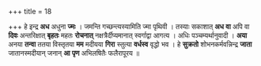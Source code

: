 +++
title = 18

+++
हे इन्द्र **अध** अधुना **ज्मः** । जमन्ति गच्छन्त्यस्यामिति ज्मा पृथिवी । तस्याः सकाशात् **अध** **वा** अपि वा **दिवः** अन्तरिक्षात् **बृहतः** महतः **रोचनात्** नक्षत्रैर्दीप्यमानात् स्वर्गाद्वा आगत्य । अधिः पञ्चम्यर्थानुवादी । **अया** अनया **तन्वा** ततया विस्तृतया **मम** मदीयया **गिरा** स्तुत्या **वर्धस्व** वृद्धो भव । हे **सुक्रतो** शोभनकर्मवन्निन्द्र **जाता** जातानस्मदीयान् जनान् **आ** **पृण** अभिलषितैः फलैरापूरय ॥